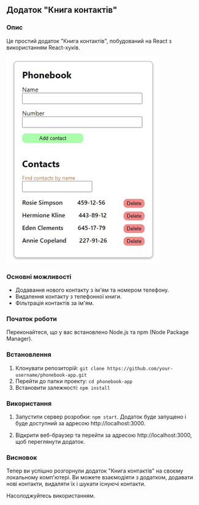 ## Додаток "Книга контактів"

### Опис

Це простий додаток "Книга контактів", побудований на React з використанням
React-хуків.

![Widget screenshot 1](./assets/Screenshot_1.jpg)

### Основні можливості

- Додавання нового контакту з ім'ям та номером телефону.
- Видалення контакту з телефонної книги.
- Фільтрація контактів за ім'ям.

### Початок роботи

Переконайтеся, що у вас встановлено Node.js та npm (Node Package Manager).

### Встановлення

1. Клонувати репозиторій:
   `git clone https://github.com/your-username/phonebook-app.git`
2. Перейти до папки проекту: `cd phonebook-app`
3. Встановити залежності: `npm install`

### Використання

1. Запустити сервер розробки: `npm start`. Додаток буде запущено і буде
   доступний за адресою http://localhost:3000.

2. Відкрити веб-браузер та перейти за адресою http://localhost:3000, щоб
   переглянути додаток.

### Висновок

Тепер ви успішно розгорнули додаток "Книга контактів" на своєму локальному
комп'ютері. Ви можете взаємодіяти з додатком, додавати нові контакти, видаляти
їх і шукати існуючі контакти.

Насолоджуйтесь використанням.
